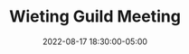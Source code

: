 ---
date: 2022-08-17 18:30:00-05:00
dates: 6:30 pm on the 3rd Wednesday of every month from Mar 2022 thru Dec 2022
draft: false
durationMinutes: 60
title: Wieting Guild Meeting
---